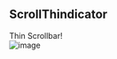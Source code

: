 ## ScrollThindicator
Thin Scrollbar!  
![image](https://raw.github.com/r-plus/ScrollThindicator/master/README.png)
